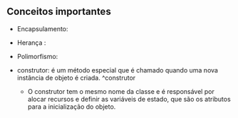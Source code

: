 ## Conceitos importantes 
* Encapsulamento:
* Herança :
* Polimorfismo:


* construtor: é um método especial que é chamado quando uma nova instância de objeto é criada. ^construtor
	* O construtor tem o mesmo nome da classe e é responsável por alocar recursos e definir as variáveis de estado, que são os atributos para a inicialização do objeto.
	